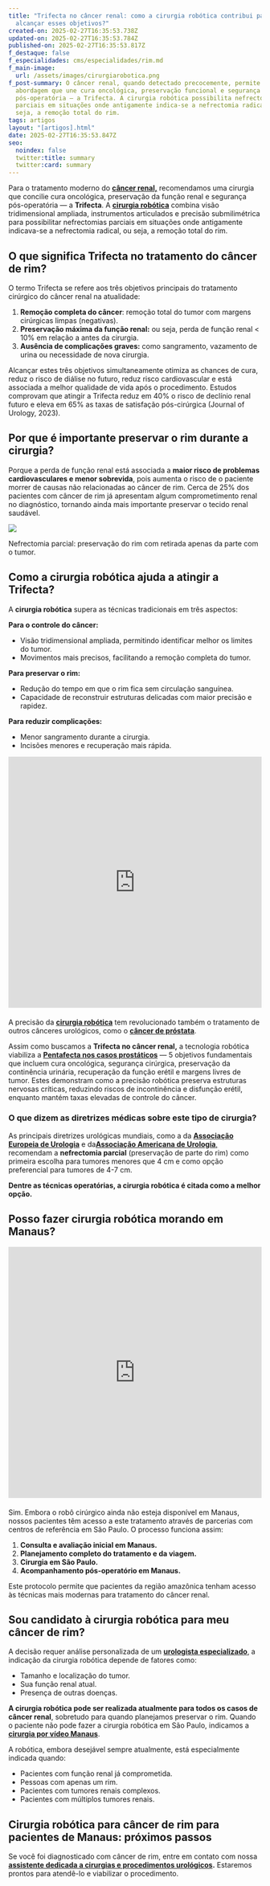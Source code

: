```yaml
---
title: "Trifecta no câncer renal: como a cirurgia robótica contribui para
  alcançar esses objetivos?"
created-on: 2025-02-27T16:35:53.738Z
updated-on: 2025-02-27T16:35:53.784Z
published-on: 2025-02-27T16:35:53.817Z
f_destaque: false
f_especialidades: cms/especialidades/rim.md
f_main-image:
  url: /assets/images/cirurgiarobotica.png
f_post-summary: O câncer renal, quando detectado precocemente, permite uma
  abordagem que une cura oncológica, preservação funcional e segurança
  pós-operatória — a Trifecta. A cirurgia robótica possibilita nefrectomias
  parciais em situações onde antigamente indica-se a nefrectomia radical, ou
  seja, a remoção total do rim.
tags: artigos
layout: "[artigos].html"
date: 2025-02-27T16:35:53.847Z
seo:
  noindex: false
  twitter:title: summary
  twitter:card: summary
---
```

Para o tratamento moderno do **[câncer renal,](https://uroconsult.com.br/artigos/c%C3%A2ncer-de-rim-da-crescente-incid%C3%AAncia-%C3%A0-nefrectomia-parcial/)** recomendamos uma cirurgia que concilie cura oncológica, preservação da função renal e segurança pós-operatória — a **Trifecta**. A **[cirurgia robótica](https://uroconsult.com.br/artigos/rob%C3%B3tica-na-cirurgia-de-pr%C3%B3stata-entendendo-as-partes-do-sistema-cir%C3%BArgico/)** combina visão tridimensional ampliada, instrumentos articulados e precisão submilimétrica para possibilitar nefrectomias parciais em situações onde antigamente indicava-se a nefrectomia radical, ou seja, a remoção total do rim.

## O que significa Trifecta no tratamento do câncer de rim?

O termo Trifecta se refere aos três objetivos principais do tratamento cirúrgico do câncer renal na atualidade:

1. **Remoção completa do câncer**: remoção total do tumor com margens cirúrgicas limpas (negativas).
2. **Preservação máxima da função renal:** ou seja, perda de função renal < 10% em relação a antes da cirurgia.
3. **Ausência de complicações graves:** como sangramento, vazamento de urina ou necessidade de nova cirurgia.

Alcançar estes três objetivos simultaneamente otimiza as chances de cura, reduz o risco de diálise no futuro, reduz risco cardiovascular e está associada a melhor qualidade de vida após o procedimento. Estudos comprovam que atingir a Trifecta reduz em 40% o risco de declínio renal futuro e eleva em 65% as taxas de satisfação pós-cirúrgica (Journal of Urology, 2023).

## Por que é importante preservar o rim durante a cirurgia?

Porque a perda de função renal está associada a **maior risco de problemas cardiovasculares e menor sobrevida**, pois aumenta o risco de o paciente morrer de causas não relacionadas ao câncer de rim. Cerca de 25% dos pacientes com câncer de rim já apresentam algum comprometimento renal no diagnóstico, tornando ainda mais importante preservar o tecido renal saudável.

![](/assets/images/kidneeyy.png)

Nefrectomia parcial: preservação do rim com retirada apenas da parte com o tumor.

## Como a cirurgia robótica ajuda a atingir a Trifecta?

A **cirurgia robótica** supera as técnicas tradicionais em três aspectos:

**Para o controle do câncer:**

* Visão tridimensional ampliada, permitindo identificar melhor os limites do tumor.
* Movimentos mais precisos, facilitando a remoção completa do tumor.

**Para preservar o rim:**

* Redução do tempo em que o rim fica sem circulação sanguínea.
* Capacidade de reconstruir estruturas delicadas com maior precisão e rapidez.

**Para reduzir complicações:**

* Menor sangramento durante a cirurgia.
* Incisões menores e recuperação mais rápida.

<div style="text-align: center; margin-bottom: 20px;">
  <iframe
    width="100%"
    height="500"
    src="https://www.youtube.com/embed/xMK56iSeqQU"
    title="Veja como acontece uma cirurgia robótica #cancerderim #cancerdeprostata #cirurgiarobotica"
    frameborder="0"
    allow="accelerometer; autoplay; clipboard-write; encrypted-media; gyroscope; picture-in-picture; web-share"
    referrerpolicy="strict-origin-when-cross-origin"
    allowfullscreen
    id="responsive-video"
    style="max-width: 800px; margin: 0 auto; display: block;"
  ></iframe>
  <script>
    function adjustIframeHeight() {
      var iframe = document.getElementById('responsive-video');
      if (window.innerWidth < 768) {
        iframe.style.height = '300px'; // Altura para celular
      } else {
        iframe.style.height = '500px'; // Altura para desktop
      }
    }  </script>
</div>

A precisão da **[cirurgia robótica](https://uroconsult.com.br/artigos/o-que-e-uma-prostatectomia-robotica-para-cancer-de-prostata/)** tem revolucionado também o tratamento de outros cânceres urológicos, como o **[câncer de próstata](https://uroconsult.com.br/artigos/cancer-de-prostata-a-importancia-do-diagnostico-precoce/)**. 

Assim como buscamos a **Trifecta no câncer renal,** a tecnologia robótica viabiliza a **[Pentafecta nos casos prostáticos](https://uroconsult.com.br/artigos/os-5-objetivos-da-prostatectomia-para-cancer-de-prostata/)** — 5 objetivos fundamentais que incluem cura oncológica, segurança cirúrgica, preservação da continência urinária, recuperação da função erétil e margens livres de tumor. Estes demonstram como a precisão robótica preserva estruturas nervosas críticas, reduzindo riscos de incontinência e disfunção erétil, enquanto mantém taxas elevadas de controle do câncer.

### O que dizem as diretrizes médicas sobre este tipo de cirurgia?

As principais diretrizes urológicas mundiais, como a da **[Associação Europeia de Urologia](https://uroweb.org/)** e da[**Associação Americana de Urologia**,](https://www.auanet.org/) recomendam a **nefrectomia parcial** (preservação de parte do rim) como primeira escolha para tumores menores que 4 cm e como opção preferencial para tumores de 4-7 cm.

**Dentre as técnicas operatórias, a cirurgia robótica é citada como a melhor opção.**

## Posso fazer cirurgia robótica morando em Manaus?

[](https://www.youtube.com/watch?v=EtSwm4qoiHo)<div style="text-align: center; margin-bottom: 20px;">

  <iframe
    width="100%"
    height="500"
    src="https://www.youtube.com/embed/EtSwm4qoiHo"
    title="Cirurgia Robótica para Câncer de Rim #CirurgiaRobotica #CancerDeRim #UrologistaManaus #Urooncologia"
    frameborder="0"
    allow="accelerometer; autoplay; clipboard-write; encrypted-media; gyroscope; picture-in-picture; web-share"
    referrerpolicy="strict-origin-when-cross-origin"
    allowfullscreen
    id="responsive-video"
    style="max-width: 800px; margin: 0 auto; display: block;"
  ></iframe>
  <script>
    function adjustIframeHeight() {
      var iframe = document.getElementById('responsive-video');
      if (window.innerWidth < 768) {
        iframe.style.height = '300px'; // Altura para celular
      } else {
        iframe.style.height = '500px'; // Altura para desktop
      }
    }  </script>
</div>

Sim. Embora o robô cirúrgico ainda não esteja disponível em Manaus, nossos pacientes têm acesso a este tratamento através de parcerias com centros de referência em São Paulo. O processo funciona assim:

1. **Consulta e avaliação inicial em Manaus.**
2. **Planejamento completo do tratamento e da viagem.**
3. **Cirurgia em São Paulo.**
4. **Acompanhamento pós-operatório em Manaus.**

Este protocolo permite que pacientes da região amazônica tenham acesso às técnicas mais modernas para tratamento do câncer renal.

## Sou candidato à cirurgia robótica para meu câncer de rim?

A decisão requer análise personalizada de um **[urologista especializado](https://uroconsult.com.br/artigos/urologista-em-manaus/)**, a indicação da cirurgia robótica depende de fatores como:

* Tamanho e localização do tumor.
* Sua função renal atual.
* Presença de outras doenças.

**A cirurgia robótica pode ser realizada atualmente para todos os casos de câncer renal**, sobretudo para quando planejamos preservar o rim. Quando o paciente não pode fazer a cirurgia robótica em São Paulo, indicamos a **[cirurgia por vídeo Manaus](https://uroconsult.com.br/artigos/retirada-do-rim-por-laparoscopia-como-e-feita/)**.

A robótica, embora desejável sempre atualmente, está especialmente indicada quando:

* Pacientes com função renal já comprometida.
* Pessoas com apenas um rim.
* Pacientes com tumores renais complexos.
* Pacientes com múltiplos tumores renais.

## Cirurgia robótica para câncer de rim para pacientes de Manaus: próximos passos

Se você foi diagnosticado com câncer de rim, entre em contato com nossa **[assistente dedicada a cirurgias e procedimentos urológicos](https://api.whatsapp.com/send?phone=5592982252490).** Estaremos prontos para atendê-lo e viabilizar o procedimento.